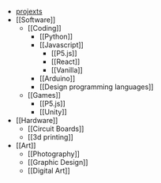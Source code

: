 - [projexts](https://wisehackermonkey.github.io/notes/#/page/projects)
- [[Software]]
	- [[Coding]]
		- [[Python]]
		- [[Javascript]]
			- [[P5.js]]
			- [[React]]
			- [[Vanilla]]
		- [[Arduino]]
		- [[Design programming languages]]
	- [[Games]]
		- [[P5.js]]
		- [[Unity]]
- [[Hardware]]
	- [[Circuit Boards]]
	- [[3d printing]]
- [[Art]]
	- [[Photography]]
	- [[Graphic Design]]
	- [[Digital Art]]
